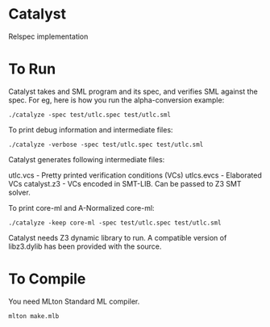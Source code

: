 Catalyst
========
Relspec implementation


To Run
========
Catalyst takes and SML program and its spec, and verifies SML against
the spec. For eg, here is how you run the alpha-conversion example:

    ./catalyze -spec test/utlc.spec test/utlc.sml

To print debug information and intermediate files:

    ./catalyze -verbose -spec test/utlc.spec test/utlc.sml

Catalyst generates following intermediate files:

utlc.vcs - Pretty printed verification conditions (VCs)
utlcs.evcs - Elaborated VCs
catalyst.z3 - VCs encoded in SMT-LIB. Can be passed to Z3 SMT solver.

To print core-ml and A-Normalized core-ml:

    ./catalyze -keep core-ml -spec test/utlc.spec test/utlc.sml

Catalyst needs Z3 dynamic library to run. A compatible version of
libz3.dylib has been provided with the source.

To Compile
============
You need MLton Standard ML compiler.

    mlton make.mlb

